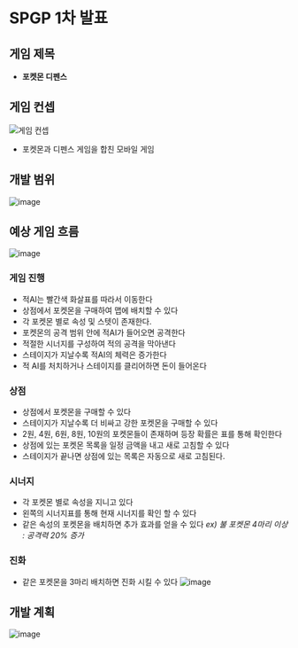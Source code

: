 # SPGP 1차 발표

## 게임 제목
- **포켓몬 디펜스**

## 게임 컨셉
![게임 컨셉](https://user-images.githubusercontent.com/70653452/160658340-f106ce23-7b9a-4800-9542-7e951733ad66.PNG)
- 포켓몬과 디펜스 게임을 합친 모바일 게임

## 개발 범위
![image](https://user-images.githubusercontent.com/70653452/160665220-6553afd7-b379-4bee-a6d6-314c79a5cde6.png)

## 예상 게임 흐름
![image](https://user-images.githubusercontent.com/70653452/160665406-9b5d11f6-461e-469f-9d24-c619a40a8436.png)

### 게임 진행
- 적AI는 빨간색 화살표를 따라서 이동한다
- 상점에서 포켓몬을 구매하여 맵에 배치할 수 있다
- 각 포켓몬 별로 속성 및 스텟이 존재한다.
- 포켓몬의 공격 범위 안에 적AI가 들어오면 공격한다
- 적절한 시너지를 구성하여 적의 공격을 막아낸다
- 스테이지가 지날수록 적AI의 체력은 증가한다
- 적 AI를 처치하거나 스테이지를 클리어하면 돈이 들어온다

### 상점
- 상점에서 포켓몬을 구매할 수 있다
- 스테이지가 지날수록 더 비싸고 강한 포켓몬을 구매할 수 있다
- 2원, 4원, 6원, 8원, 10원의 포켓몬들이 존재하며 등장 확률은 표를 통해 확인한다
- 상점에 있는 포켓몬 목록을 일정 금액을 내고 새로 고침할 수 있다
- 스테이지가 끝나면 상점에 있는 목록은 자동으로 새로 고침된다.

### 시너지
- 각 포켓몬 별로 속성을 지니고 있다
- 왼쪽의 시너지표를 통해 현재 시너지를 확인 할 수 있다
- 같은 속성의 포켓몬을 배치하면 추가 효과를 얻을 수 있다 *ex) 불 포켓몬 4마리 이상 : 공격력 20% 증가*

### 진화
- 같은 포켓몬을 3마리 배치하면 진화 시킬 수 있다
![image](https://user-images.githubusercontent.com/70653452/160663722-0d5c05ba-be9f-4b29-89be-92e9f1fb1742.png)

## 개발 계획
![image](https://user-images.githubusercontent.com/70653452/160665289-78130448-59b6-401c-91fd-e8a0c7e7e3e7.png)
